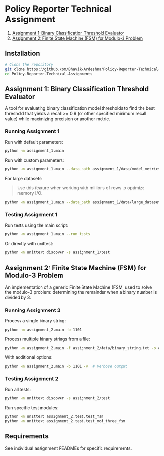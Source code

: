 # Policy Reporter Technical Assignment

1. [Assignment 1: Binary Classification Threshold Evaluator](assignment_1/README.md)
2. [Assignment 2: Finite State Machine (FSM) for Modulo-3 Problem](assignment_2/README.md)

## Installation

```bash
# Clone the repository
git clone https://github.com/Bhavik-Ardeshna/Policy-Reporter-Technical-Assignment.git
cd Policy-Reporter-Technical-Assignments
```

## Assignment 1: Binary Classification Threshold Evaluator

A tool for evaluating binary classification model thresholds to find the best threshold that yields a recall >= 0.9 (or other specified minimum recall value) while maximizing precision or another metric.

### Running Assignment 1

Run with default parameters:

```bash
python -m assignment_1.main
```

Run with custom parameters:

```bash
python -m assignment_1.main --data_path assignment_1/data/model_metrics.csv --min_recall 0.9 --optimization_metric precision
```

For large datasets:

> Use this feature when working with millions of rows to optimize memory I/O.

```bash
python -m assignment_1.main --data_path assignment_1/data/large_dataset.csv --chunk_size 30
```

### Testing Assignment 1

Run tests using the main script:

```bash
python -m assignment_1.main --run_tests
```

Or directly with unittest:

```bash
python -m unittest discover -s assignment_1/test
```

## Assignment 2: Finite State Machine (FSM) for Modulo-3 Problem

An implementation of a generic Finite State Machine (FSM) used to solve the modulo-3 problem: determining the remainder when a binary number is divided by 3.

### Running Assignment 2

Process a single binary string:

```bash
python -m assignment_2.main -b 1101
```

Process multiple binary strings from a file:

```bash
python -m assignment_2.main -f assignment_2/data/binary_string.txt -o assignment_2/output/results.json
```

With additional options:

```bash
python -m assignment_2.main -b 1101 -v  # Verbose output
```

### Testing Assignment 2

Run all tests:

```bash
python -m unittest discover -s assignment_2/test
```

Run specific test modules:

```bash
python -m unittest assignment_2.test.test_fsm
python -m unittest assignment_2.test.test_mod_three_fsm
```

## Requirements

See individual assignment READMEs for specific requirements.
